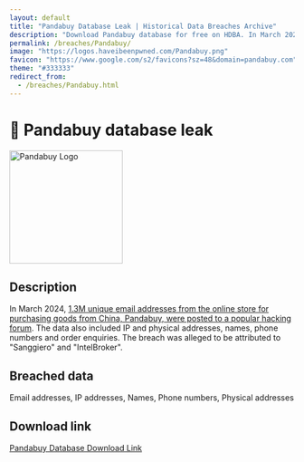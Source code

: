 ```yaml
---
layout: default
title: "Pandabuy Database Leak | Historical Data Breaches Archive"
description: "Download Pandabuy database for free on HDBA. In March 2024, 1.3M unique email addresses from the online store for purchasing goods from China, Pandabuy, were posted to a popular hacking forum."
permalink: /breaches/Pandabuy/
image: "https://logos.haveibeenpwned.com/Pandabuy.png"
favicon: "https://www.google.com/s2/favicons?sz=48&domain=pandabuy.com"
theme: "#333333"
redirect_from:
  - /breaches/Pandabuy.html
---
```


# 🐼 Pandabuy database leak

<img src="https://logos.haveibeenpwned.com/Pandabuy.png" alt="Pandabuy Logo" width="200" height="200">

## Description

In March 2024, <a href="https://redirect.trace.rip/?url=https://twitter.com/troyhunt/status/1774704266500043067" target="_blank" rel="noopener">1.3M unique email addresses from the online store for purchasing goods from China, Pandabuy, were posted to a popular hacking forum</a>. The data also included IP and physical addresses, names, phone numbers and order enquiries. The breach was alleged to be attributed to "Sanggiero" and "IntelBroker".

## Breached data

Email addresses, IP addresses, Names, Phone numbers, Physical addresses

## Download link

<a href="https://vault.trace.rip/public/share/reP_e4d_-fggTYAqikqyFg" target="_blank" rel="noopener">Pandabuy Database Download Link</a>
